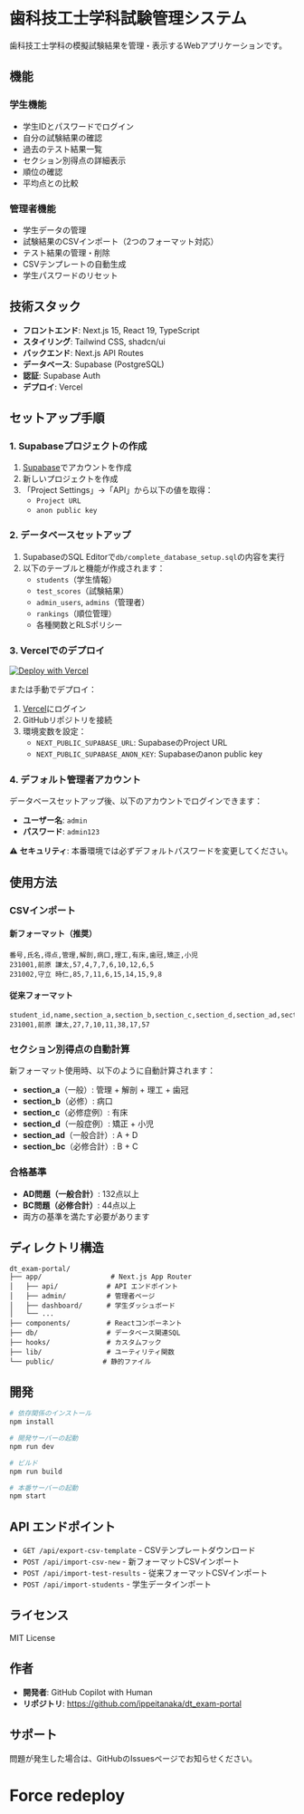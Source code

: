 # 歯科技工士学科試験管理システム

歯科技工士学科の模擬試験結果を管理・表示するWebアプリケーションです。

## 機能

### 学生機能
- 学生IDとパスワードでログイン
- 自分の試験結果の確認
- 過去のテスト結果一覧
- セクション別得点の詳細表示
- 順位の確認
- 平均点との比較

### 管理者機能
- 学生データの管理
- 試験結果のCSVインポート（2つのフォーマット対応）
- テスト結果の管理・削除
- CSVテンプレートの自動生成
- 学生パスワードのリセット

## 技術スタック

- **フロントエンド**: Next.js 15, React 19, TypeScript
- **スタイリング**: Tailwind CSS, shadcn/ui
- **バックエンド**: Next.js API Routes
- **データベース**: Supabase (PostgreSQL)
- **認証**: Supabase Auth
- **デプロイ**: Vercel

## セットアップ手順

### 1. Supabaseプロジェクトの作成

1. [Supabase](https://supabase.com)でアカウントを作成
2. 新しいプロジェクトを作成
3. 「Project Settings」→「API」から以下の値を取得：
   - `Project URL`
   - `anon public key`

### 2. データベースセットアップ

1. SupabaseのSQL Editorで`db/complete_database_setup.sql`の内容を実行
2. 以下のテーブルと機能が作成されます：
   - `students`（学生情報）
   - `test_scores`（試験結果）
   - `admin_users`, `admins`（管理者）
   - `rankings`（順位管理）
   - 各種関数とRLSポリシー

### 3. Vercelでのデプロイ

[![Deploy with Vercel](https://vercel.com/button)](https://vercel.com/new/clone?repository-url=https://github.com/ippeitanaka/dt_exam-portal)

または手動でデプロイ：

1. [Vercel](https://vercel.com)にログイン
2. GitHubリポジトリを接続
3. 環境変数を設定：
   - `NEXT_PUBLIC_SUPABASE_URL`: SupabaseのProject URL
   - `NEXT_PUBLIC_SUPABASE_ANON_KEY`: Supabaseのanon public key

### 4. デフォルト管理者アカウント

データベースセットアップ後、以下のアカウントでログインできます：

- **ユーザー名**: `admin`
- **パスワード**: `admin123`

⚠️ **セキュリティ**: 本番環境では必ずデフォルトパスワードを変更してください。

## 使用方法

### CSVインポート

#### 新フォーマット（推奨）
```csv
番号,氏名,得点,管理,解剖,病口,理工,有床,歯冠,矯正,小児
231001,前原 謙太,57,4,7,7,6,10,12,6,5
231002,守立 時仁,85,7,11,6,15,14,15,9,8
```

#### 従来フォーマット
```csv
student_id,name,section_a,section_b,section_c,section_d,section_ad,section_bc,total_score
231001,前原 謙太,27,7,10,11,38,17,57
```

### セクション別得点の自動計算

新フォーマット使用時、以下のように自動計算されます：
- **section_a**（一般）: 管理 + 解剖 + 理工 + 歯冠
- **section_b**（必修）: 病口
- **section_c**（必修症例）: 有床
- **section_d**（一般症例）: 矯正 + 小児
- **section_ad**（一般合計）: A + D
- **section_bc**（必修合計）: B + C

### 合格基準

- **AD問題（一般合計）**: 132点以上
- **BC問題（必修合計）**: 44点以上
- 両方の基準を満たす必要があります

## ディレクトリ構造

```
dt_exam-portal/
├── app/                 # Next.js App Router
│   ├── api/            # API エンドポイント
│   ├── admin/          # 管理者ページ
│   ├── dashboard/      # 学生ダッシュボード
│   └── ...
├── components/         # Reactコンポーネント
├── db/                 # データベース関連SQL
├── hooks/              # カスタムフック
├── lib/                # ユーティリティ関数
└── public/            # 静的ファイル
```

## 開発

```bash
# 依存関係のインストール
npm install

# 開発サーバーの起動
npm run dev

# ビルド
npm run build

# 本番サーバーの起動
npm start
```

## API エンドポイント

- `GET /api/export-csv-template` - CSVテンプレートダウンロード
- `POST /api/import-csv-new` - 新フォーマットCSVインポート
- `POST /api/import-test-results` - 従来フォーマットCSVインポート
- `POST /api/import-students` - 学生データインポート

## ライセンス

MIT License

## 作者

- **開発者**: GitHub Copilot with Human
- **リポジトリ**: https://github.com/ippeitanaka/dt_exam-portal

## サポート

問題が発生した場合は、GitHubのIssuesページでお知らせください。
# Force redeploy
